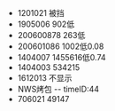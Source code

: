 - 1201021  被挡
- 1905006  902低
- 200600878 263低
- 200601086 1002低0.08
- 1404007  1455616低0.74
- 1404003  534215
- 1612013  不显示
- NWS烤包  -- timeID:44
- 706021  49147